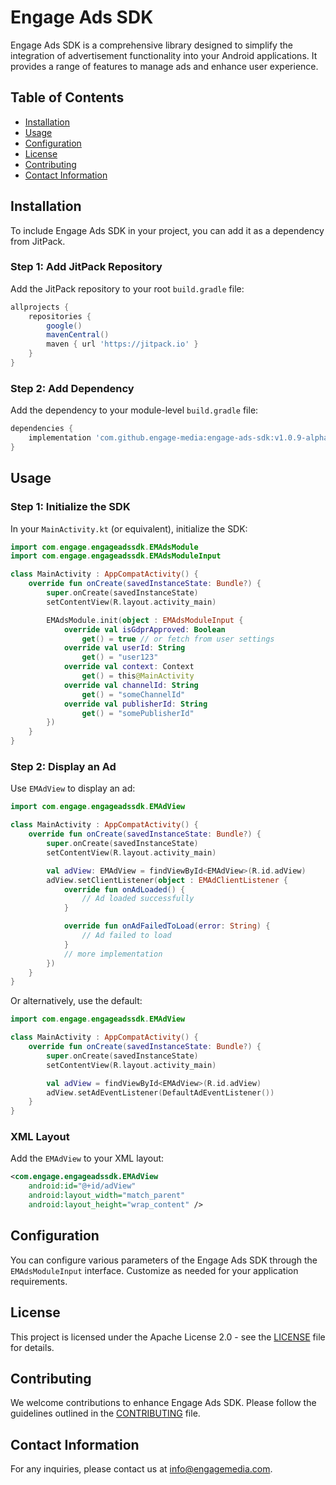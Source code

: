 
# Engage Ads SDK

Engage Ads SDK is a comprehensive library designed to simplify the integration of advertisement functionality into your Android applications. It provides a range of features to manage ads and enhance user experience.

## Table of Contents

- [Installation](#installation)
- [Usage](#usage)
- [Configuration](#configuration)
- [License](#license)
- [Contributing](#contributing)
- [Contact Information](#contact-information)

## Installation

To include Engage Ads SDK in your project, you can add it as a dependency from JitPack.

### Step 1: Add JitPack Repository

Add the JitPack repository to your root `build.gradle` file:

```groovy
allprojects {
    repositories {
        google()
        mavenCentral()
        maven { url 'https://jitpack.io' }
    }
}
```

### Step 2: Add Dependency

Add the dependency to your module-level `build.gradle` file:

```groovy
dependencies {
    implementation 'com.github.engage-media:engage-ads-sdk:v1.0.9-alpha'
}
```

## Usage

### Step 1: Initialize the SDK

In your `MainActivity.kt` (or equivalent), initialize the SDK:

```kotlin
import com.engage.engageadssdk.EMAdsModule
import com.engage.engageadssdk.EMAdsModuleInput

class MainActivity : AppCompatActivity() {
    override fun onCreate(savedInstanceState: Bundle?) {
        super.onCreate(savedInstanceState)
        setContentView(R.layout.activity_main)

        EMAdsModule.init(object : EMAdsModuleInput {
            override val isGdprApproved: Boolean
                get() = true // or fetch from user settings
            override val userId: String
                get() = "user123"
            override val context: Context
                get() = this@MainActivity
            override val channelId: String
                get() = "someChannelId"
            override val publisherId: String
                get() = "somePublisherId"
        })
    }
}
```

### Step 2: Display an Ad

Use `EMAdView` to display an ad:

```kotlin
import com.engage.engageadssdk.EMAdView

class MainActivity : AppCompatActivity() {
    override fun onCreate(savedInstanceState: Bundle?) {
        super.onCreate(savedInstanceState)
        setContentView(R.layout.activity_main)

        val adView: EMAdView = findViewById<EMAdView>(R.id.adView)
        adView.setClientListener(object : EMAdClientListener {
            override fun onAdLoaded() {
                // Ad loaded successfully
            }

            override fun onAdFailedToLoad(error: String) {
                // Ad failed to load
            }
            // more implementation
        })
    }
}
```

Or alternatively, use the default:

```kotlin
import com.engage.engageadssdk.EMAdView

class MainActivity : AppCompatActivity() {
    override fun onCreate(savedInstanceState: Bundle?) {
        super.onCreate(savedInstanceState)
        setContentView(R.layout.activity_main)

        val adView = findViewById<EMAdView>(R.id.adView)
        adView.setAdEventListener(DefaultAdEventListener())
    }
}
```

### XML Layout

Add the `EMAdView` to your XML layout:

```xml
<com.engage.engageadssdk.EMAdView
    android:id="@+id/adView"
    android:layout_width="match_parent"
    android:layout_height="wrap_content" />
```

## Configuration

You can configure various parameters of the Engage Ads SDK through the `EMAdsModuleInput` interface. Customize as needed for your application requirements.

## License

This project is licensed under the Apache License 2.0 - see the [LICENSE](LICENSE) file for details.

## Contributing

We welcome contributions to enhance Engage Ads SDK. Please follow the guidelines outlined in the [CONTRIBUTING](CONTRIBUTING.md) file.

## Contact Information

For any inquiries, please contact us at [info@engagemedia.com](mailto:info@engagemedia.com).
